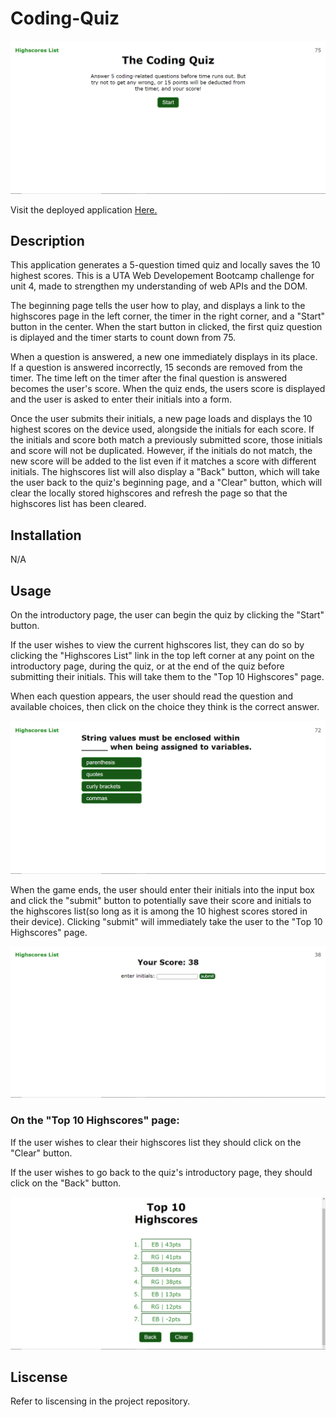 # Coding-Quiz
![Screenshot of deployed webpage.](assets/images/Screenshot%20(18).png)

Visit the deployed application [Here.](https://re-gi.github.io/Coding-Quiz/)

## Description
This application generates a 5-question timed quiz and locally saves the 10 highest scores. This is a UTA Web Developement Bootcamp challenge for unit 4, made to strengthen my understanding of web APIs and the DOM.

The beginning page tells the user how to play, and displays a link to the highscores page in the left corner, the timer in the right corner, and a "Start" button in the center. When the start button in clicked, the first quiz question is diplayed and the timer starts to count down from 75. 

When a question is answered, a new one immediately displays in its place. If a question is answered incorrectly, 15 seconds are removed from the timer. The time left on the timer after the final question is answered becomes the user's score. When the quiz ends, the users score is displayed and the user is asked to enter their initials into a form. 

Once the user submits their initials, a new page loads and displays the 10 highest scores on the device used, alongside the initials for each score. If the initials and score both match a previously submitted score, those initials and score will not be duplicated. However, if the initials do not match, the new score will be added to the list even if it matches a score with different initials. The highscores list will also display a "Back" button, which will take the user back to the quiz's beginning page, and a "Clear" button, which will clear the locally stored highscores and refresh the page so that the highscores list has been cleared.

## Installation
N/A

## Usage
On the introductory page, the user can begin the quiz by clicking the "Start" button.

If the user wishes to view the current highscores list, they can do so by clicking the "Highscores List" link in the top left corner at any point on the introductory page, during the quiz, or at the end of the quiz before submitting their initials. This will take them to the "Top 10 Highscores" page.

When each question appears, the user should read the question and available choices, then click on the choice they think is the correct answer. 

![Screenshot of application with a question and 4 answer choices displayed.](assets/images/Screenshot%20(19).png)

When the game ends, the user should enter their initials into the input box and click the "submit" button to potentially save their score and initials to the highscores list(so long as it is among the 10 highest scores stored in their device). Clicking "submit" will immediately take the user to the "Top 10 Highscores" page.

![Screenshot of application with a user's score displayed as well as an empty form with a submit button.](assets/images/Screenshot%20(20).png)

### On the "Top 10 Highscores" page:
If the user wishes to clear their highscores list they should click on the "Clear" button.

If the user wishes to go back to the quiz's introductory page, they should click on the "Back" button.

![Screenshot of application with a user's top 10 highscores list displayed](assets/images/Screenshot%20(21).png)

## Liscense
Refer to liscensing in the project repository.
